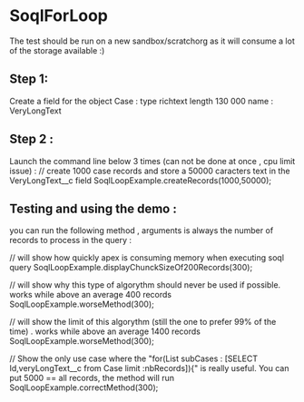 # SoqlForLoop

The test should be run on a new sandbox/scratchorg as it will consume a lot of the storage available :)


## Step 1: 

Create a field for the object Case :
type richtext
length 130 000
name : VeryLongText


## Step 2 :
Launch the command line below 3 times (can not be done at once , cpu limit issue) :
// create 1000 case records and store a 50000 caracters text in the VeryLongText__c field
SoqlLoopExample.createRecords(1000,50000);

## Testing and using the demo :

you can run the following method , arguments is always the number of records to process in the query : 

// will show how quickly apex is consuming memory when executing soql query
SoqlLoopExample.displayChunckSizeOf200Records(300);

// will show why this type of algorythm should never be used if possible. works while above an average 400 records
SoqlLoopExample.worseMethod(300);

// will show the limit of this algorythm (still the one to prefer 99% of the time) . works while above an average 1400 records
SoqlLoopExample.worseMethod(300);

// Show the only use case where the "for(List<Case> subCases : [SELECT Id,veryLongText__c from Case limit :nbRecords]){" is really useful. You can put 5000 == all records, the method will run
SoqlLoopExample.correctMethod(300);

